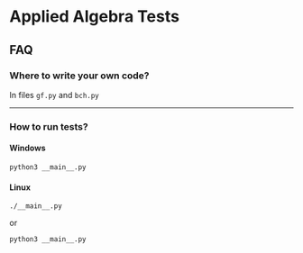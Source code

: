 # Applied Algebra Tests

## FAQ
### Where to write your own code?
In files `gf.py` and `bch.py`

---
### How to run tests?
#### Windows
`python3 __main__.py`

#### Linux
`./__main__.py`

or

`python3 __main__.py`
